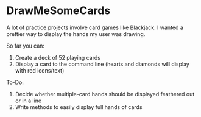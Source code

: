 # DrawMeSomeCards
A lot of practice projects involve card games like Blackjack.  I wanted a prettier way to display the hands my user was drawing.  

So far you can:
1. Create a deck of 52 playing cards
2. Display a card to the command line (hearts and diamonds will display with red icons/text)

To-Do:
1. Decide whether multiple-card hands should be displayed feathered out or in a line
2. Write methods to easily display full hands of cards 
